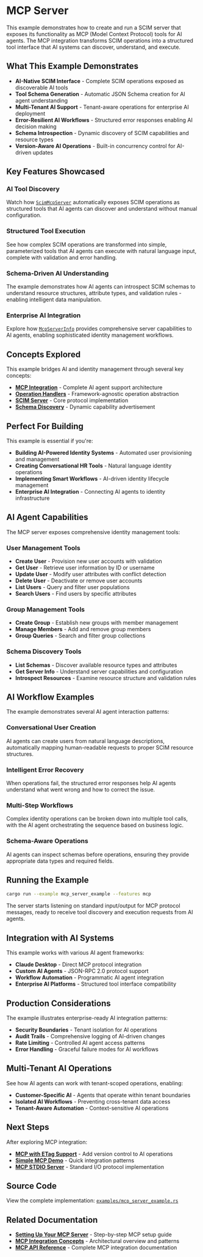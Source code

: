 # MCP Server

This example demonstrates how to create and run a SCIM server that exposes its functionality as MCP (Model Context Protocol) tools for AI agents. The MCP integration transforms SCIM operations into a structured tool interface that AI systems can discover, understand, and execute.

## What This Example Demonstrates

- **AI-Native SCIM Interface** - Complete SCIM operations exposed as discoverable AI tools
- **Tool Schema Generation** - Automatic JSON Schema creation for AI agent understanding
- **Multi-Tenant AI Support** - Tenant-aware operations for enterprise AI deployment
- **Error-Resilient AI Workflows** - Structured error responses enabling AI decision making
- **Schema Introspection** - Dynamic discovery of SCIM capabilities and resource types
- **Version-Aware AI Operations** - Built-in concurrency control for AI-driven updates

## Key Features Showcased

### AI Tool Discovery
Watch how [`ScimMcpServer`](https://docs.rs/scim-server/latest/scim_server/mcp_integration/struct.ScimMcpServer.html) automatically exposes SCIM operations as structured tools that AI agents can discover and understand without manual configuration.

### Structured Tool Execution
See how complex SCIM operations are transformed into simple, parameterized tools that AI agents can execute with natural language input, complete with validation and error handling.

### Schema-Driven AI Understanding
The example demonstrates how AI agents can introspect SCIM schemas to understand resource structures, attribute types, and validation rules - enabling intelligent data manipulation.

### Enterprise AI Integration
Explore how [`McpServerInfo`](https://docs.rs/scim-server/latest/scim_server/mcp_integration/struct.McpServerInfo.html) provides comprehensive server capabilities to AI agents, enabling sophisticated identity management workflows.

## Concepts Explored

This example bridges AI and identity management through several key concepts:

- **[MCP Integration](../concepts/mcp-integration.md)** - Complete AI agent support architecture
- **[Operation Handlers](../concepts/operation-handlers.md)** - Framework-agnostic operation abstraction
- **[SCIM Server](../concepts/scim-server.md)** - Core protocol implementation
- **[Schema Discovery](../concepts/schemas.md)** - Dynamic capability advertisement

## Perfect For Building

This example is essential if you're:

- **Building AI-Powered Identity Systems** - Automated user provisioning and management
- **Creating Conversational HR Tools** - Natural language identity operations
- **Implementing Smart Workflows** - AI-driven identity lifecycle management
- **Enterprise AI Integration** - Connecting AI agents to identity infrastructure

## AI Agent Capabilities

The MCP server exposes comprehensive identity management tools:

### User Management Tools
- **Create User** - Provision new user accounts with validation
- **Get User** - Retrieve user information by ID or username
- **Update User** - Modify user attributes with conflict detection
- **Delete User** - Deactivate or remove user accounts
- **List Users** - Query and filter user populations
- **Search Users** - Find users by specific attributes

### Group Management Tools
- **Create Group** - Establish new groups with member management
- **Manage Members** - Add and remove group members
- **Group Queries** - Search and filter group collections

### Schema Discovery Tools
- **List Schemas** - Discover available resource types and attributes
- **Get Server Info** - Understand server capabilities and configuration
- **Introspect Resources** - Examine resource structure and validation rules

## AI Workflow Examples

The example demonstrates several AI agent interaction patterns:

### Conversational User Creation
AI agents can create users from natural language descriptions, automatically mapping human-readable requests to proper SCIM resource structures.

### Intelligent Error Recovery
When operations fail, the structured error responses help AI agents understand what went wrong and how to correct the issue.

### Multi-Step Workflows
Complex identity operations can be broken down into multiple tool calls, with the AI agent orchestrating the sequence based on business logic.

### Schema-Aware Operations
AI agents can inspect schemas before operations, ensuring they provide appropriate data types and required fields.

## Running the Example

```bash
cargo run --example mcp_server_example --features mcp
```

The server starts listening on standard input/output for MCP protocol messages, ready to receive tool discovery and execution requests from AI agents.

## Integration with AI Systems

This example works with various AI agent frameworks:

- **Claude Desktop** - Direct MCP protocol integration
- **Custom AI Agents** - JSON-RPC 2.0 protocol support
- **Workflow Automation** - Programmatic AI agent integration
- **Enterprise AI Platforms** - Structured tool interface compatibility

## Production Considerations

The example illustrates enterprise-ready AI integration patterns:

- **Security Boundaries** - Tenant isolation for AI operations
- **Audit Trails** - Comprehensive logging of AI-driven changes
- **Rate Limiting** - Controlled AI agent access patterns
- **Error Handling** - Graceful failure modes for AI workflows

## Multi-Tenant AI Operations

See how AI agents can work with tenant-scoped operations, enabling:

- **Customer-Specific AI** - Agents that operate within tenant boundaries
- **Isolated AI Workflows** - Preventing cross-tenant data access
- **Tenant-Aware Automation** - Context-sensitive AI operations

## Next Steps

After exploring MCP integration:

- **[MCP with ETag Support](./mcp-etag.md)** - Add version control to AI operations
- **[Simple MCP Demo](./simple-mcp-demo.md)** - Quick integration patterns
- **[MCP STDIO Server](./mcp-stdio-server.md)** - Standard I/O protocol implementation

## Source Code

View the complete implementation: [`examples/mcp_server_example.rs`](https://github.com/pukeko37/scim-server/blob/main/examples/mcp_server_example.rs)

## Related Documentation

- **[Setting Up Your MCP Server](../getting-started/mcp-server.md)** - Step-by-step MCP setup guide
- **[MCP Integration Concepts](../concepts/mcp-integration.md)** - Architectural overview and patterns
- **[MCP API Reference](https://docs.rs/scim-server/latest/scim_server/mcp_integration/index.html)** - Complete MCP integration documentation